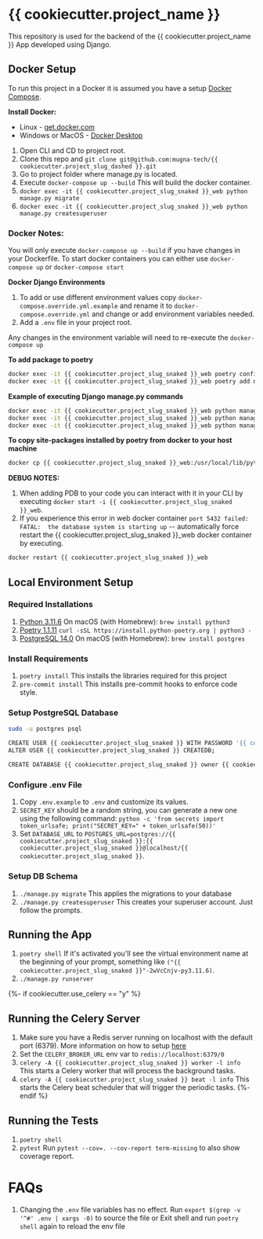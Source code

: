 # {{ cookiecutter.project_name }}

This repository is used for the backend of the {{ cookiecutter.project_name }} App developed using Django.

## Docker Setup
To run this project in a Docker it is assumed you have a setup [Docker Compose](https://docs.docker.com/compose/).

**Install Docker:**
   - Linux - [get.docker.com](https://get.docker.com/)
   - Windows or MacOS - [Docker Desktop](https://www.docker.com/products/docker-desktop)

1. Open CLI and CD to project root.
2. Clone this repo and `git clone git@github.com:mugna-tech/{{ cookiecutter.project_slug_dashed }}.git`
3. Go to project folder where manage.py is located.
4. Execute `docker-compose up --build` This will build the docker container.
5. `docker exec -it {{ cookiecutter.project_slug_snaked }}_web python manage.py migrate`
6. `docker exec -it {{ cookiecutter.project_slug_snaked }}_web python manage.py createsuperuser`

### Docker Notes:
You will only execute `docker-compose up --build` if you have changes in your Dockerfile. To start docker containers you can either use `docker-compose up` or `docker-compose start`

**Docker Django Environments**
1. To add or use different environment values copy `docker-compose.override.yml.example` and rename it to `docker-compose.override.yml`
and change or add environment variables needed.
2. Add a `.env` file in your project root.

Any changes in the environment variable will need to re-execute the `docker-compose up`

**To add package to poetry**
```sh
docker exec -it {{ cookiecutter.project_slug_snaked }}_web poetry config virtualenvs.create false
docker exec -it {{ cookiecutter.project_slug_snaked }}_web poetry add new_package_name
```

**Example of executing Django manage.py commands**
```sh
docker exec -it {{ cookiecutter.project_slug_snaked }}_web python manage.py shell
docker exec -it {{ cookiecutter.project_slug_snaked }}_web python manage.py makemigrations
docker exec -it {{ cookiecutter.project_slug_snaked }}_web python manage.py loaddata appname
```

**To copy site-packages installed by poetry from docker to your host machine**
```sh
docker cp {{ cookiecutter.project_slug_snaked }}_web:/usr/local/lib/python3.11.6/site-packages <path where you want to store the copy>
```

**DEBUG NOTES:**
1. When adding PDB to your code you can interact with it in your CLI by executing `docker start -i {{ cookiecutter.project_slug_snaked }}_web`.
2. If you experience this error in web docker container `port 5432 failed: FATAL:  the database system is starting up` -- automatically force restart the {{ cookiecutter.project_slug_snaked }}_web docker container by executing.
```sh
docker restart {{ cookiecutter.project_slug_snaked }}_web
```

## Local Environment Setup

### Required Installations

1. [Python 3.11.6](https://www.python.org/downloads/)
    On macOS (with Homebrew): `brew install python3`
2. [Poetry 1.1.11](https://python-poetry.org/docs/#installation)
    `curl -sSL https://install.python-poetry.org | python3 -`
3. [PostgreSQL 14.0](https://www.postgresql.org/download/)
    On macOS (with Homebrew): `brew install postgres`

### Install Requirements

1. `poetry install`
    This installs the libraries required for this project
2. `pre-commit install`
    This installs pre-commit hooks to enforce code style.

### Setup PostgreSQL Database

```bash
sudo -u postgres psql

CREATE USER {{ cookiecutter.project_slug_snaked }} WITH PASSWORD '{{ cookiecutter.project_slug_snaked }}';
ALTER USER {{ cookiecutter.project_slug_snaked }} CREATEDB;

CREATE DATABASE {{ cookiecutter.project_slug_snaked }} owner {{ cookiecutter.project_slug_snaked }};
```

### Configure .env File

1. Copy `.env.example` to `.env` and customize its values.
2. `SECRET_KEY` should be a random string, you can generate a new one using the following command:
    `python -c 'from secrets import token_urlsafe; print("SECRET_KEY=" + token_urlsafe(50))'`
3. Set `DATABASE_URL` to `POSTGRES_URL=postgres://{{ cookiecutter.project_slug_snaked }}:{{ cookiecutter.project_slug_snaked }}@localhost/{{ cookiecutter.project_slug_snaked }}`.

### Setup DB Schema

1. `./manage.py migrate`
    This applies the migrations to your database
2. `./manage.py createsuperuser`
    This creates your superuser account. Just follow the prompts.

## Running the App

1. `poetry shell`
    If it's activated you'll see the virtual environment name at the beginning of your prompt, something like `("{{ cookiecutter.project_slug_snaked }}"-2wVcCnjv-py3.11.6)`.
2. `./manage.py runserver`

{%- if cookiecutter.use_celery == "y" %}

## Running the Celery Server

1. Make sure you have a Redis server running on localhost with the default port (6379). More information on how to setup [here](https://redis.io/docs/getting-started/installation/install-redis-on-mac-os/)
2. Set the `CELERY_BROKER_URL` env var to `redis://localhost:6379/0`
3. `celery -A {{ cookiecutter.project_slug_snaked }} worker -l info`
    This starts a Celery worker that will process the background tasks.
4. `celery -A {{ cookiecutter.project_slug_snaked }} beat -l info`
    This starts the Celery beat scheduler that will trigger the periodic tasks.
{%- endif %}

## Running the Tests

1. `poetry shell`
2. `pytest`
    Run `pytest --cov=. --cov-report term-missing` to also show coverage report.

# FAQs

1. Changing the `.env` file variables has no effect.
    Run `export $(grep -v '^#' .env | xargs -0)` to source the file
    or
    Exit shell and run `poetry shell` again to reload the env file
